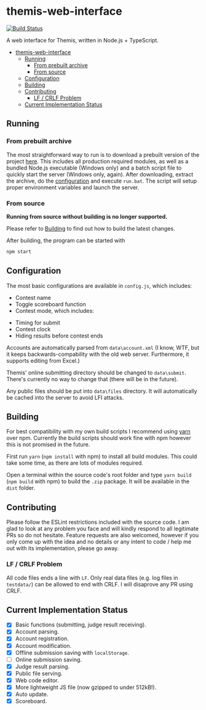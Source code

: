 # themis-web-interface

[![Build Status](https://travis-ci.org/natsukagami/themis-web-interface.svg?branch=typescript)](https://travis-ci.org/natsukagami/themis-web-interface)

A web interface for Themis, written in Node.js + TypeScript.

- [themis-web-interface](#themis-web-interface)
	- [Running](#running)
		- [From prebuilt archive](#from-prebuilt-archive)
		- [From source](#from-source)
	- [Configuration](#configuration)
	- [Building](#building)
	- [Contributing](#contributing)
		- [LF / CRLF Problem](#lf--crlf-problem)
	- [Current Implementation Status](#current-implementation-status)

## Running

### From prebuilt archive

The most straightforward way to run is to download a prebuilt version of the project [here](https://github.com/natsukagami/themis-web-interface/releases). This includes all production required modules, as well as a bundled Node.js executable (Windows only) and a batch script file to quickly start the server (Windows only, again).
After downloading, extract the archive, do the [configuration](#configuration) and execute `run.bat`. The script will setup proper environment variables and launch the server.

### From source

**Running from source without building is no longer supported.**

Please refer to [Building](#building) to find out how to build the latest changes.

After building, the program can be started with

```bash
npm start
```

## Configuration

The most basic configurations are available in `config.js`, which includes:

- Contest name
- Toggle scoreboard function
- Contest mode, which includes:

* Timing for submit
* Contest clock
* Hiding results before contest ends

Accounts are automatically parsed from `data\account.xml` (I know, WTF, but it keeps backwards-compability with the old web server. Furthermore, it supports editing from Excel.)

Themis' online submitting directory should be changed to `data\submit`. There's currently no way to change that (there will be in the future).

Any public files should be put into `data\files` directory. It will automatically be cached into the server to avoid LFI attacks.

## Building

For best compatibility with my own build scripts I recommend using [yarn](https://yarnpkg.com) over npm. Currently the build scripts should work fine with npm however this is not promised in the future.

First run `yarn` (`npm install` with npm) to install all build modules. This could take some time, as there are lots of modules required.

Open a terminal within the source code's root folder and type `yarn build` (`npm build` with npm) to build the `.zip` package. It will be available in the `dist` folder.

## Contributing

Please follow the ESLint restrictions included with the source code. I am glad to look at any problem you face and will kindly respond to all legitimate PRs so do not hesitate. Feature requests are also welcomed, however if you only come up with the idea and no details or any intent to code / help me out with its implementation, please go away.

### LF / CRLF Problem

All code files ends a line with `LF`. Only real data files (e.g. log files in `testdata/`) can be allowed to end with CRLF. I will disaprove any PR using CRLF.

## Current Implementation Status

- [x] Basic functions (submitting, judge result receiving).
- [x] Account parsing.
- [x] Account registration.
- [x] Account modification.
- [x] Offline submission saving with `localStorage`.
- [ ] Online submission saving.
- [x] Judge result parsing.
- [x] Public file serving.
- [x] Web code editor.
- [x] More lightweight JS file (now gzipped to under 512kB!).
- [x] Auto update.
- [x] Scoreboard.
